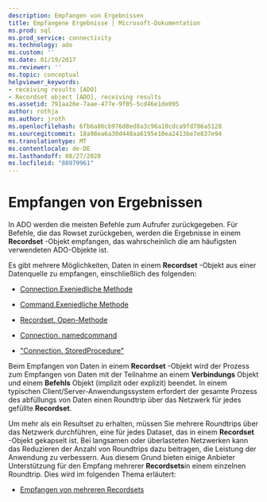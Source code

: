 ```yaml
---
description: Empfangen von Ergebnissen
title: Empfangene Ergebnisse | Microsoft-Dokumentation
ms.prod: sql
ms.prod_service: connectivity
ms.technology: ado
ms.custom: ''
ms.date: 01/19/2017
ms.reviewer: ''
ms.topic: conceptual
helpviewer_keywords:
- receiving results [ADO]
- Recordset object [ADO], receiving results
ms.assetid: 791aa26e-7aae-477e-9f05-5cd46e1de095
author: rothja
ms.author: jroth
ms.openlocfilehash: 6fb6a86cb976d8ed8a3c96a10cdca9fd786a5128
ms.sourcegitcommit: 18a98ea6a30d448aa6195e10ea2413be7e837e94
ms.translationtype: MT
ms.contentlocale: de-DE
ms.lasthandoff: 08/27/2020
ms.locfileid: "88979961"
---
```

# <a name="receiving-results"></a>Empfangen von Ergebnissen
In ADO werden die meisten Befehle zum Aufrufer zurückgegeben. Für Befehle, die das Rowset zurückgeben, werden die Ergebnisse in einem **Recordset** -Objekt empfangen, das wahrscheinlich die am häufigsten verwendeten ADO-Objekte ist.  
  
 Es gibt mehrere Möglichkeiten, Daten in einem **Recordset** -Objekt aus einer Datenquelle zu empfangen, einschließlich des folgenden:  
  
-   [Connection.Exeniedliche Methode](../../../ado/guide/data/creating-and-executing-a-simple-command.md)  
  
-   [Command.Exeniedliche Methode](../../../ado/guide/data/creating-and-executing-a-simple-command.md)  
  
-   [Recordset. Open-Methode](../../../ado/guide/data/creating-and-executing-a-simple-command.md)  
  
-   [Connection. namedcommand](../../../ado/guide/data/named-commands.md)  
  
-   ["Connection. StoredProcedure"](../../../ado/guide/data/calling-a-stored-procedure-as-a-method-on-a-connection-object.md)  
  
 Beim Empfangen von Daten in einem **Recordset** -Objekt wird der Prozess zum Empfangen von Daten mit der Teilnahme an einem **Verbindungs** Objekt und einem **Befehls** Objekt (implizit oder explizit) beendet. In einem typischen Client/Server-Anwendungssystem erfordert der gesamte Prozess des abfüllungs von Daten einen Roundtrip über das Netzwerk für jedes gefüllte **Recordset**.  
  
 Um mehr als ein Resultset zu erhalten, müssen Sie mehrere Roundtrips über das Netzwerk durchführen, eine für jedes Dataset, das in einem **Recordset** -Objekt gekapselt ist. Bei langsamen oder überlasteten Netzwerken kann das Reduzieren der Anzahl von Roundtrips dazu beitragen, die Leistung der Anwendung zu verbessern. Aus diesem Grund bieten einige Anbieter Unterstützung für den Empfang mehrerer **Recordsets**in einem einzelnen Roundtrip. Dies wird im folgenden Thema erläutert:  
  
-   [Empfangen von mehreren Recordsets](../../../ado/guide/data/receiving-multiple-recordsets.md)
